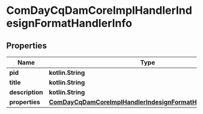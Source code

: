 
# ComDayCqDamCoreImplHandlerIndesignFormatHandlerInfo

## Properties
Name | Type | Description | Notes
------------ | ------------- | ------------- | -------------
**pid** | **kotlin.String** |  |  [optional]
**title** | **kotlin.String** |  |  [optional]
**description** | **kotlin.String** |  |  [optional]
**properties** | [**ComDayCqDamCoreImplHandlerIndesignFormatHandlerProperties**](ComDayCqDamCoreImplHandlerIndesignFormatHandlerProperties.md) |  |  [optional]



